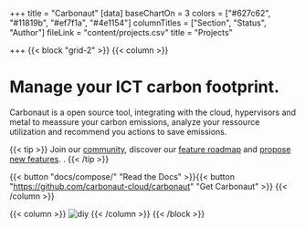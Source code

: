 +++
title = "Carbonaut"
[data]
baseChartOn = 3
colors = ["#627c62", "#11819b", "#ef7f1a", "#4e1154"]
columnTitles = ["Section", "Status", "Author"]
fileLink = "content/projects.csv"
title = "Projects"

+++
{{< block "grid-2" >}}
{{< column >}}

# Manage your ICT **carbon** footprint.

Carbonaut is a open source tool, integrating with the cloud, hypervisors and metal to meassure your carbon emissions, analyze your ressource utilization and recommend you actions to save emissions.

{{< tip >}}
Join our [community](https://github.com/carbonaut-cloud/community), discover our [feature roadmap](https://github.com/orgs/carbonaut-cloud/projects/1) and [propose new features](https://github.com/carbonaut-cloud/carbonaut/issues/new?assignees=&labels=kind%2Ffeature&template=feature-request.yaml). .
{{< /tip >}}

{{< button "docs/compose/" "Read the Docs" >}}{{< button "https://github.com/carbonaut-cloud/carbonaut" "Get Carbonaut" >}}
{{< /column >}}

{{< column >}}
![diy](/images/spaceman.jpg)
{{< /column >}}
{{< /block >}}